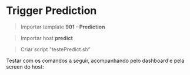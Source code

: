 # Trigger Prediction

> Importar template **901 - Prediction**

> Importar host **predict**

> Criar script "testePredict.sh"

Testar com os comandos a seguir, acompanhando pelo dashboard e pela screen do host:


